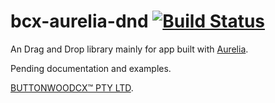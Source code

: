 # bcx-aurelia-dnd [![Build Status](https://travis-ci.org/buttonwoodcx/bcx-aurelia-dnd.svg?branch=master)](https://travis-ci.org/buttonwoodcx/bcx-aurelia-dnd)

An Drag and Drop library mainly for app built with [Aurelia](http://aurelia.io).

Pending documentation and examples.

[BUTTONWOODCX™ PTY LTD](http://www.buttonwood.com.au).
